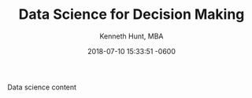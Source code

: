 ﻿---
layout: post
title:  "Data Science for Decision Making"
date:   2018-07-10 15:33:51 -0600
author: "Kenneth Hunt, MBA"
---

Data science content
